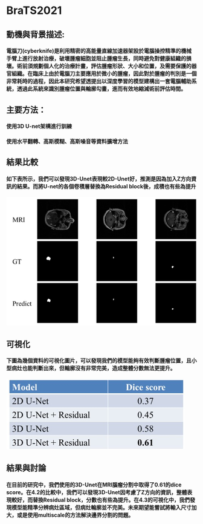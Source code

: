 # BraTS2021
## 動機與背景描述:
#### 電腦刀(cyberknife)是利用精密的高能量直線加速器架設於電腦操控精準的機械手臂上進行放射治療，破壞腫瘤細胞並阻止腫瘤生長，同時避免對健康組織的損壞。術前須規劃個人化的治療計畫，評估腫瘤形狀、大小和位置，及需要保護的器官組織。在臨床上由於電腦刀主要應用於微小的腫瘤，因此對於腫瘤的判別是一個非常耗時的過程，因此本研究希望透提出以深度學習的模型建構出一套電腦輔助系統，透過此系統來識別腫瘤位置與輪廓勾畫，進而有效地縮減術前評估時間。

## 主要方法：
#### 使用3D U-net架構進行訓練
#### 使用水平翻轉、高斯模糊、高斯噪音等資料擴增方法

## 結果比較
#### 如下表所示，我們可以發現3D-Unet表現較2D-Unet好，推測是因為加入Z方向資訊的結果。而將U-net的各個卷積層替換為Residual block後，成積也有些為提升
![image](https://github.com/stanley021039/BraTS2021/blob/master/1.PNG)
## 可視化
#### 下圖為幾個資料的可視化圖片，可以發現我們的模型能夠有效判斷腫瘤位置，且小型病灶也能判斷出來，但輪廓沒有非常完美，造成整體分數無法更提升。
![image](https://github.com/stanley021039/BraTS2021/blob/master/2.jpg)
## 結果與討論
####  在目前的研究中，我們使用的3D-Unet在MRI腦瘤分割中取得了0.61的dice score。在4.2的比較中，我們可以發現3D-Unet因考慮了Z方向的資訊，整體表現較好，而替換Residual block，分數也有些為提升。在4.3的可視化中，我們發現模型能精準分辨病灶區域，但病灶輪廓並不完美。未來期望能嘗試將輸入尺寸加大，或是使用multiscale的方法解決邊界分割的問題。
